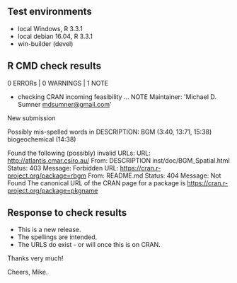## Test environments
* local Windows, R 3.3.1
* local debian 16.04, R 3.3.1
* win-builder (devel)

## R CMD check results

0 ERRORs | 0 WARNINGS | 1 NOTE

* checking CRAN incoming feasibility ... NOTE
Maintainer: 'Michael D. Sumner <mdsumner@gmail.com>'

New submission

Possibly mis-spelled words in DESCRIPTION:
  BGM (3:40, 13:71, 15:38)
  biogeochemical (14:38)

Found the following (possibly) invalid URLs:
  URL: http://atlantis.cmar.csiro.au/
    From: DESCRIPTION
          inst/doc/BGM_Spatial.html
    Status: 403
    Message: Forbidden
  URL: https://cran.r-project.org/package=rbgm
    From: README.md
    Status: 404
    Message: Not Found
  The canonical URL of the CRAN page for a package is 
  https://cran.r-project.org/package=pkgname
  
## Response to check results

* This is a new release.
* The spellings are intended. 
* The URLS do exist - or will once this is on CRAN.

Thanks very much!

Cheers, Mike. 

